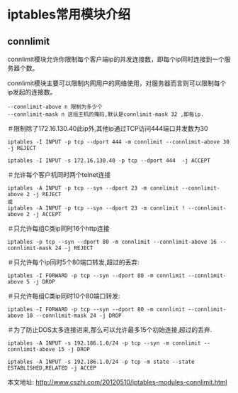 # iptables常用模块介绍

## connlimit
connlimit模块允许你限制每个客户端ip的并发连接数，即每个ip同时连接到一个服务器个数。

connlimit模块主要可以限制内网用户的网络使用，对服务器而言则可以限制每个ip发起的连接数。

```
--connlimit-above n 限制为多少个
--connlimit-mask n 这组主机的掩码,默认是connlimit-mask 32 ,即每ip.
```

＃限制除了172.16.130.40此ip外,其他ip通过TCP访问444端口并发数为30

```
iptables -I INPUT -p tcp --dport 444 -m connlimit --connlimit-above 30 -j REJECT

iptables -I INPUT -s 172.16.130.40 -p tcp --dport 444  -j ACCEPT
```

＃允许每个客户机同时两个telnet连接

```
iptables -A INPUT -p tcp --syn --dport 23 -m connlimit --connlimit-above 2 -j REJECT
或
iptables -A INPUT -p tcp --syn --dport 23 -m connlimit ! --connlimit-above 2 -j ACCEPT
```

＃只允许每组C类ip同时16个http连接

```
iptables -p tcp --syn --dport 80 -m connlimit --connlimit-above 16 --connlimit-mask 24 -j REJECT
```

＃只允许每个ip同时5个80端口转发,超过的丢弃:

```
iptables -I FORWARD -p tcp --syn --dport 80 -m connlimit --connlimit-above 5 -j DROP
```

＃只允许每组C类ip同时10个80端口转发:
```
iptables -I FORWARD -p tcp --syn --dport 80 -m connlimit --connlimit-above 10 --connlimit-mask 24 -j DROP
```

＃为了防止DOS太多连接进来,那么可以允许最多15个初始连接,超过的丢弃.

```
iptables -A INPUT -s 192.186.1.0/24 -p tcp --syn -m connlimit --connlimit-above 15 -j DROP

iptables -A INPUT -s 192.186.1.0/24 -p tcp -m state --state ESTABLISHED,RELATED -j ACCEP
```



本文地址: http://www.cszhi.com/20120510/iptables-modules-connlimit.html



